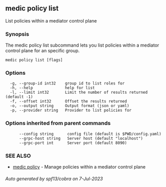 ## medic policy list

List policies within a mediator control plane

### Synopsis

The medic policy list subcommand lets you list policies within a
mediator control plane for an specific group.

```
medic policy list [flags]
```

### Options

```
  -g, --group-id int32    group id to list roles for
  -h, --help              help for list
  -l, --limit int32       Limit the number of results returned (default -1)
  -f, --offset int32      Offset the results returned
  -o, --output string     Output format (json or yaml)
  -p, --provider string   Provider to list policies for
```

### Options inherited from parent commands

```
      --config string      config file (default is $PWD/config.yaml)
      --grpc-host string   Server host (default "localhost")
      --grpc-port int      Server port (default 8090)
```

### SEE ALSO

* [medic policy](medic_policy.md)	 - Manage policies within a mediator control plane

###### Auto generated by spf13/cobra on 7-Jul-2023
